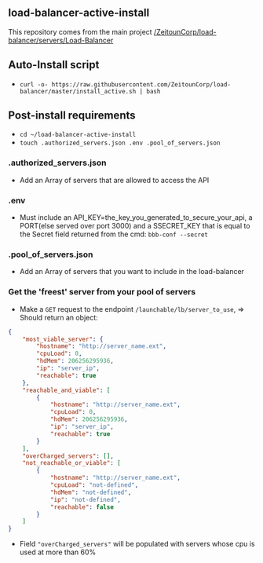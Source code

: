 ## load-balancer-active-install
This repository comes from the main project [/ZeitounCorp/load-balancer/servers/Load-Balancer](https://github.com/ZeitounCorp/load-balancer)

## Auto-Install script
- ```curl -o- https://raw.githubusercontent.com/ZeitounCorp/load-balancer/master/install_active.sh | bash```

## Post-install requirements
- ```cd ~/load-balancer-active-install```
- ```touch .authorized_servers.json .env .pool_of_servers.json```

### .authorized_servers.json
- Add an Array of servers that are allowed to access the API

### .env
- Must include an API_KEY=the_key_you_generated_to_secure_your_api, a PORT(else served over port 3000) and a SSECRET_KEY that is equal to the Secret field returned from the cmd: ```bbb-conf --secret```

### .pool_of_servers.json
- Add an Array of servers that you want to include in the load-balancer

### Get the 'freest' server from your pool of servers
- Make a ```GET``` request to the endpoint ```/launchable/lb/server_to_use```, => Should return an object:
``` json
{
    "most_viable_server": {
        "hostname": "http://server_name.ext",
        "cpuLoad": 0,
        "hdMem": 206256295936,
        "ip": "server_ip",
        "reachable": true
    },
    "reachable_and_viable": [
        {
            "hostname": "http://server_name.ext",
            "cpuLoad": 0,
            "hdMem": 206256295936,
            "ip": "server_ip",
            "reachable": true
        }
    ],
    "overCharged_servers": [],
    "not_reachable_or_viable": [
        {
            "hostname": "http://server_name.ext",
            "cpuLoad": "not-defined",
            "hdMem": "not-defined",
            "ip": "not-defined",
            "reachable": false
        }
    ]
}
```
- Field ```"overCharged_servers"``` will be populated with servers whose cpu is used at more than 60%
